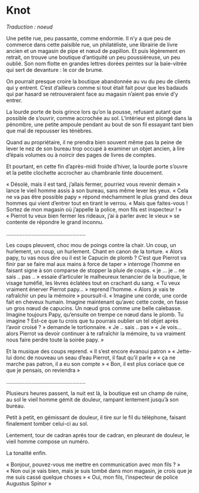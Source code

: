 # Knot

*Traduction : noeud*



Une petite rue, peu passante, comme endormie. Il n’y a que peu de commerce dans cette paisible rue, un philatéliste, une librairie de livre ancien et un magasin de pipe et nœud de papillon. Et puis légèrement en retrait, on trouve une boutique d’antiquité un peu poussiéreuse, un peu oublié. Son nom flotte en grandes lettres dorées peintes sur la baie-vitrée qui sert de devanture : le cor de brume.

On pourrait presque croire la boutique abandonnée au vu du peu de clients qui y entrent. C’est d’ailleurs comme si tout était fait pour que les badauds qui par hasard se retrouveraient face au magasin n’aient pas envie d’y entrer.

La lourde porte de bois grince lors qu’on la pousse, refusant autant que possible de s’ouvrir, comme accrochée au sol. L’intérieur est plongé dans la pénombre, une petite ampoule pendant au bout de son fil essayant tant bien que mal de repousser les ténèbres.

Quand au propriétaire, il ne prendra bien souvent même pas la peine de lever le nez de son bureau trop occupé à examiner un objet ancien, à lire d’épais volumes ou à noircir des pages de livres de comptes.

Et pourtant, en cette fin d’après-midi froide d’hiver, la lourde porte s’ouvre et la petite clochette accrocher au chambranle tinte doucement.

« Désolé, mais il est tard, j’allais fermer, pourriez vous revenir demain » lance le vieil homme assis à son bureau, sans même lever les yeux.
« Cela ne va pas être possible papy » répond méchamment le plus grand des deux hommes qui vient d’entrer tout en tirant le verrou.
« Mais que faites-vous ! Sortez de mon magasin où j’appelle la police, mon fils est inspecteur ! »
« Pierrot tu veux bien fermer les rideaux, j’ai à parler avec le vieux » se contente de répondre le grand inconnu.

.....................................................


Les coups pleuvent, choc mou de poings contre la chair. Un coup, un hurlement, un coup, un hurlement. Chant en canon de la torture.
« Alors papy, tu vas nous dire ou il est le Capucin de plomb ? C’est que Pierrot va finir par se faire mal aux mains à force de taper » interroge l’homme en faisant signe à son comparse de stopper la pluie de coups.
« je … je .. ne sais .. pas .. » essaie d’articuler le malheureux tenancier de la boutique, le visage tuméfié, les lèvres éclatées tout en crachant du sang.
« Tu veux vraiment énerver Pierrot papy… » reprend l’homme.
« Alors je vais te rafraîchir un peu la mémoire » poursuit-il.
« Imagine une corde, une corde fait en cheveux humain. Imagine maintenant qu’avec cette corde, on fasse un gros nœud de capucins. Un nœud gros comme une belle calebasse.  Imagine toujours Papy, qu’ensuite on trempe ce nœud dans le plomb. Tu imagine ? Est-ce que tu crois que tu pourrais oublier un tel objet après l’avoir croisé ? » demande le tortionnaire.
« Je .. sais .. pas »
« Je vois… alors Pierrot va devoir continuer à te rafraîchir la mémoire, tu va vraiment nous faire perdre toute la soirée papy. »

Et la musique des coups reprend.
« Il s’est encore évanoui patron »
« Jette-lui donc de nouveau un seau d’eau Pierrot, il faut qu’il parle »
« ça ne marche pas patron, il a eu son compte »
« Bon, il est plus coriace que ce que je pensais, on reviendra »

.....................................................

Plusieurs heures passent, la nuit est là, la boutique est un champ de ruine, au sol le vieil homme gémit de douleur, rampant lentement jusqu’à son bureau.

Petit à petit, en gémissant de douleur, il tire sur le fil du téléphone, faisant finalement tomber celui-ci au sol.

Lentement, tour de cadran après tour de cadran, en pleurant de douleur, le vieil homme compose un numéro.

La tonalité enfin.

« Bonjour, pouvez-vous me mettre en communication avec mon fils ? »
« Non oui je vais bien, mais je suis tombé dans mon magasin, je crois que je me suis cassé quelque choses »
« Oui, mon fils, l’inspecteur de police Augustus Spinor »
